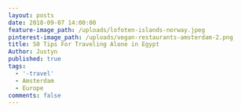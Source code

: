 ```yaml
---
layout: posts
date: 2018-09-07 14:00:00
feature-image_path: /uploads/lofoten-islands-norway.jpeg
pinterest-image_path: /uploads/vegan-restaurants-amsterdam-2.png
title: 50 Tips For Traveling Alone in Egypt
Author: Justyn
published: true
tags:
  - '-travel'
  - Amsterdam
  - Europe
comments: false
---
```

